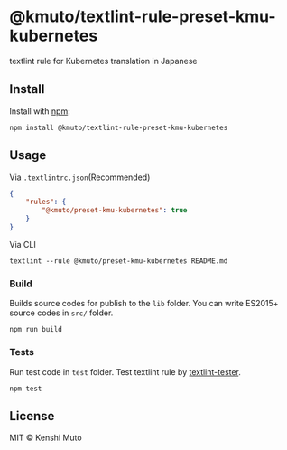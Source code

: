 # @kmuto/textlint-rule-preset-kmu-kubernetes

textlint rule for Kubernetes translation in Japanese

## Install

Install with [npm](https://www.npmjs.com/):

    npm install @kmuto/textlint-rule-preset-kmu-kubernetes

## Usage

Via `.textlintrc.json`(Recommended)

```json
{
    "rules": {
        "@kmuto/preset-kmu-kubernetes": true
    }
}
```

Via CLI

```
textlint --rule @kmuto/preset-kmu-kubernetes README.md
```

### Build

Builds source codes for publish to the `lib` folder.
You can write ES2015+ source codes in `src/` folder.

    npm run build

### Tests

Run test code in `test` folder.
Test textlint rule by [textlint-tester](https://github.com/textlint/textlint-tester).

    npm test

## License

MIT © Kenshi Muto
